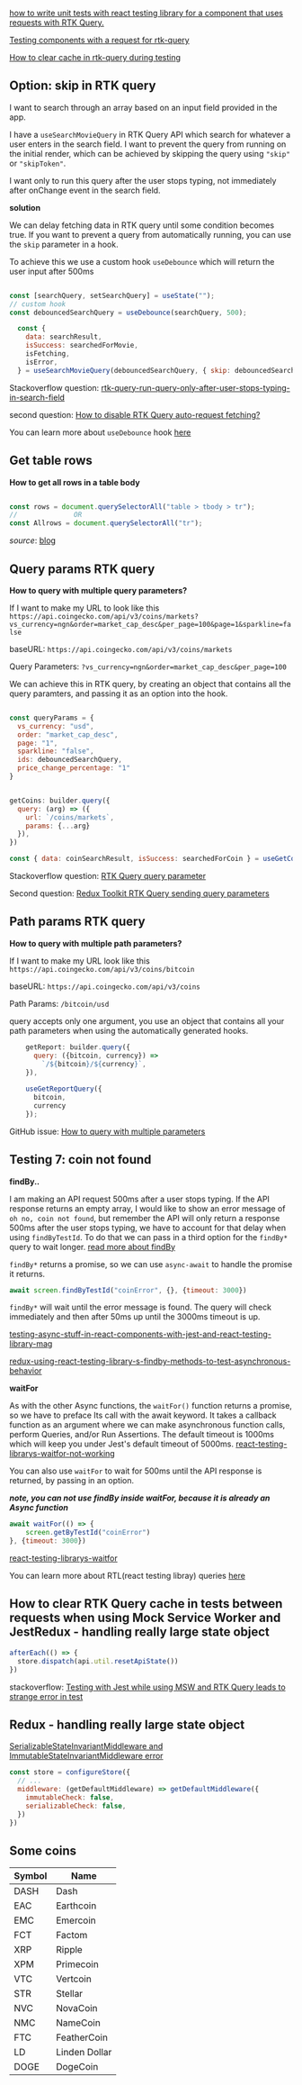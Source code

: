

[how to write unit tests with react testing library for a component that uses requests with RTK Query.](https://stackoverflow.com/questions/72492349/how-to-test-rtk-query-with-react-testing-library)

[Testing components with a request for rtk-query](https://stackoverflow.com/questions/73059793/testing-components-with-a-request-for-rtk-query)


[How to clear cache in rtk-query during testing](https://stackoverflow.com/questions/67999073/how-to-clear-rtk-query-cache-in-tests-between-requests-when-using-msw-and-jest)


## Option: skip in RTK query

I want to search through an array based on an input field provided in the app. 

I have a `useSearchMovieQuery` in RTK Query API which search for whatever a user enters in the search field. I want to prevent the query from running on the initial render, which can be achieved by skipping the query using `"skip"` or `"skipToken"`.

I want only to run this query after the user stops typing, not immediately after onChange event in the search field.

**solution**

We can delay fetching data in RTK query until some condition becomes true. If you want to prevent a query from automatically running, you can use the `skip` parameter in a hook.

To achieve this we use a custom hook `useDebounce` which will return the user input after 500ms 

```javascript

const [searchQuery, setSearchQuery] = useState("");
// custom hook
const debouncedSearchQuery = useDebounce(searchQuery, 500);

  const {
    data: searchResult,
    isSuccess: searchedForMovie,
    isFetching,
    isError,
  } = useSearchMovieQuery(debouncedSearchQuery, { skip: debouncedSearchQuery == "" });

```

Stackoverflow question: [rtk-query-run-query-only-after-user-stops-typing-in-search-field](https://stackoverflow.com/questions/72502994/rtk-query-run-query-only-after-user-stops-typing-in-search-field)

second question: [How to disable RTK Query auto-request fetching?](https://stackoverflow.com/questions/72382502/how-to-disable-rtk-query-auto-request-fetching)

You can learn more about `useDebounce` hook [here](https://dev.to/ohdylan/create-a-debounce-hook-for-search-box-auto-completion-11n1)

## Get table rows

**How to get all rows in a table body**

```javascript

const rows = document.querySelectorAll("table > tbody > tr");
//				OR
const Allrows = document.querySelectorAll("tr");

```

*source*: [blog](https://thewebdev.info/2021/06/26/how-to-get-the-row-count-of-an-html-table-with-javascript/)


## Query params RTK query

**How to query with multiple query parameters?**

If I want to make my URL to look like this `https://api.coingecko.com/api/v3/coins/markets?vs_currency=ngn&order=market_cap_desc&per_page=100&page=1&sparkline=false`

baseURL: `https://api.coingecko.com/api/v3/coins/markets`

Query Parameters: `?vs_currency=ngn&order=market_cap_desc&per_page=100`


We can achieve this in RTK query, by creating an object that contains all the query paramters, and passing it as an option into the hook.

```javascript

const queryParams = {
  vs_currency: "usd",
  order: "market_cap_desc",
  page: "1",
  sparkline: "false",
  ids: debouncedSearchQuery,
  price_change_percentage: "1"
}


getCoins: builder.query({
  query: (arg) => ({
    url: `/coins/markets`,
    params: {...arg}
  }),
})

const { data: coinSearchResult, isSuccess: searchedForCoin } = useGetCoinQuery(queryParams)

```

Stackoverflow question: [RTK Query query parameter](https://stackoverflow.com/questions/70081202/rtk-query-query-parameter)

Second question: [Redux Toolkit RTK Query sending query parameters](https://stackoverflow.com/questions/68158110/redux-toolkit-rtk-query-sending-query-parameters)

## Path params RTK query

**How to query with multiple path parameters?**

If I want to make my URL look like this `https://api.coingecko.com/api/v3/coins/bitcoin`

baseURL: `https://api.coingecko.com/api/v3/coins`

Path Params: `/bitcoin/usd`


query accepts only one argument, you use an object that contains all your path parameters when using the automatically generated hooks.

```javascript
    getReport: builder.query({
      query: ({bitcoin, currency}) =>
        `/${bitcoin}/${currency}`,
    }),
        
    useGetReportQuery({
      bitcoin,
      currency
    });
```

GitHub issue: [How to query with multiple parameters](https://github.com/reduxjs/redux-toolkit/issues/1028)


## Testing 7: coin not found

**findBy..**

I am making an API request 500ms after a user stops typing. If the API response returns an empty array, I would like to show an error message of `oh no, coin not found`, but remember the API will only return a response 500ms after the user stops typing, we have to account for that delay when using `findByTestId`. To do that we can pass in a third option for the `findBy*` query to wait longer. [read more about findBy](https://testing-library.com/docs/dom-testing-library/api-async/#findby-queries)

`findBy*` returns a promise, so we can use `async-await` to handle the promise it returns.

```javascript
await screen.findByTestId("coinError", {}, {timeout: 3000})
```

`findBy*` will wait until the error message is found. The query will check immediately and then after 50ms up until the 3000ms timeout is up.


[testing-async-stuff-in-react-components-with-jest-and-react-testing-library-mag](https://dev.to/lennythedev/testing-async-stuff-in-react-components-with-jest-and-react-testing-library-mag)

[redux-using-react-testing-library-s-findby-methods-to-test-asynchronous-behavior](https://egghead.io/lessons/redux-using-react-testing-library-s-findby-methods-to-test-asynchronous-behavior)

**waitFor**

As with the other Async functions, the `waitFor()` function returns a promise, so we have to preface Its call with the await keyword. It takes a callback function as an argument where we can make asynchronous function calls, perform Queries, and/or Run Assertions. The default timeout is 1000ms which will keep you under Jest's default timeout of 5000ms. [react-testing-librarys-waitfor-not-working](https://stackoverflow.com/questions/66661163/react-testing-librarys-waitfor-not-working)

You can also use `waitFor` to wait for 500ms until the API response is returned, by passing in an option.

***note, you can not use findBy inside waitFor, because it is already an Async function***

```javascript
await waitFor(() => {
    screen.getByTestId("coinError")
}, {timeout: 3000})
```

[react-testing-librarys-waitfor](https://www.anycodings.com/2021/12/react-testing-librarys-waitfor-not.html#findby-queries)

You can learn more about RTL(react testing libray) queries [here](https://testing-library.com/docs/dom-testing-library/cheatsheet/#queries)


## How to clear RTK Query cache in tests between requests when using Mock Service Worker and JestRedux - handling really large state object

```javascript
afterEach(() => {
  store.dispatch(api.util.resetApiState())
})
```

stackoverflow: [Testing with Jest while using MSW and RTK Query leads to strange error in test](https://stackoverflow.com/questions/69302370/testing-with-jest-while-using-msw-and-rtk-query-leads-to-strange-error-in-test/69310703#69310703)

## Redux - handling really large state object

[SerializableStateInvariantMiddleware and ImmutableStateInvariantMiddleware error](https://stackoverflow.com/a/69624806/17171424)

```javascript
const store = configureStore({
  // ...
  middleware: (getDefaultMiddleware) => getDefaultMiddleware({
    immutableCheck: false,
    serializableCheck: false,
  })
})
```

## Some coins

| Symbol      | Name |
| ----------- | ----------- |
| DASH      | Dash       |
| EAC   | Earthcoin        |
| EMC   | Emercoin        |
| FCT   | Factom        |
| XRP   | Ripple        |
| XPM   | Primecoin        |
| VTC   | Vertcoin        |
| STR   | Stellar        |
| NVC   | NovaCoin        |
| NMC   | NameCoin        |
| FTC   | FeatherCoin        |
| LD   | Linden Dollar        |
| DOGE   | DogeCoin        |